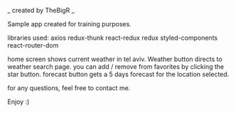 _ created by TheBigR _

Sample app created for training purposes.

libraries used:
axios
redux-thunk
react-redux
redux
styled-components
react-router-dom

home screen shows current weather in tel aviv.
Weather button directs to weather search page.
you can add / remove from favorites by clicking the star button.
forecast button gets a 5 days forecast for the location selected.

for any questions, feel free to contact me.

Enjoy :)
